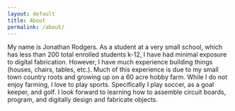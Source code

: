 ```yaml
---
layout: default
title: About
permalink: /about/
---
```


My name is Jonathan Rodgers. As a student at a very small school, which has less than 200 total enrolled students k-12, I have had minimal exposure to digital fabrication. However, I have much experience building things (houses, chairs, tables, etc.). Much of this experience is due to my small town country roots and growing up on a 60 acre hobby farm. While I do not enjoy farming, I love to play sports. Specifically I play soccer, as a goal keeper, and golf. I look forward to learning how to assemble circuit boards, program, and digitally design and fabricate objects.